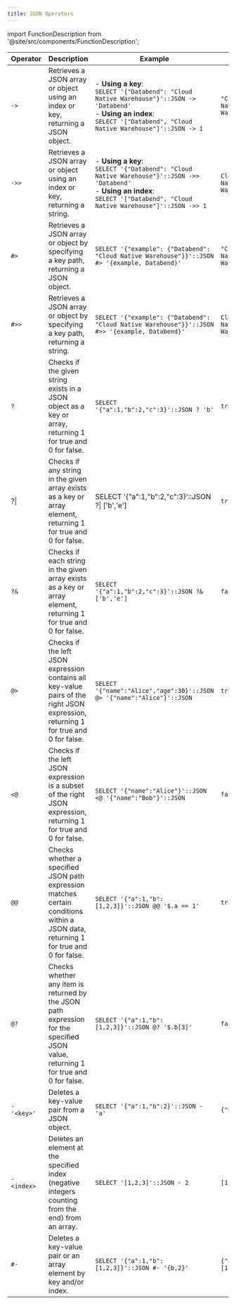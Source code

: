 ```yaml
---
title: JSON Operators
---
```

import FunctionDescription from '@site/src/components/FunctionDescription';

<FunctionDescription description="Introduced or updated: v1.2.332"/>

| Operator | Description | Example | Result |
|----------|-------------|---------|--------|
| `->` | Retrieves a JSON array or object using an index or key, returning a JSON object. | - **Using a key**:<br/>`SELECT '{"Databend": "Cloud Native Warehouse"}'::JSON -> 'Databend'`<br/>- **Using an index**:<br/>`SELECT '["Databend", "Cloud Native Warehouse"]'::JSON -> 1` | `"Cloud Native Warehouse"` |
| `->>` | Retrieves a JSON array or object using an index or key, returning a string. | - **Using a key**:<br/>`SELECT '{"Databend": "Cloud Native Warehouse"}'::JSON ->> 'Databend'`<br/>- **Using an index**:<br/>`SELECT '["Databend", "Cloud Native Warehouse"]'::JSON ->> 1` | `Cloud Native Warehouse` |
| `#>` | Retrieves a JSON array or object by specifying a key path, returning a JSON object. | `SELECT '{"example": {"Databend": "Cloud Native Warehouse"}}'::JSON #> '{example, Databend}'` | `"Cloud Native Warehouse"` |
| `#>>` | Retrieves a JSON array or object by specifying a key path, returning a string. | `SELECT '{"example": {"Databend": "Cloud Native Warehouse"}}'::JSON #>> '{example, Databend}'` | `Cloud Native Warehouse` |
| `?` | Checks if the given string exists in a JSON object as a key or array, returning 1 for true and 0 for false. | `SELECT '{"a":1,"b":2,"c":3}'::JSON ? 'b'`| `true` |
| ?\| | Checks if any string in the given array exists as a key or array element, returning 1 for true and 0 for false. | SELECT '{"a":1,"b":2,"c":3}'::JSON ?\| ['b','e'] | `true` |
| `?&` | Checks if each string in the given array exists as a key or array element, returning 1 for true and 0 for false. | `SELECT '{"a":1,"b":2,"c":3}'::JSON ?& ['b','e']` | `false` |
| `@>` | Checks if the left JSON expression contains all key-value pairs of the right JSON expression, returning 1 for true and 0 for false. | `SELECT '{"name":"Alice","age":30}'::JSON @> '{"name":"Alice"}'::JSON` | `true` |
| `<@` | Checks if the left JSON expression is a subset of the right JSON expression, returning 1 for true and 0 for false. | `SELECT '{"name":"Alice"}'::JSON <@ '{"name":"Bob"}'::JSON` | `false` |
| `@@` | Checks whether a specified JSON path expression matches certain conditions within a JSON data, returning 1 for true and 0 for false. | `SELECT '{"a":1,"b":[1,2,3]}'::JSON @@ '$.a == 1'` | `true` |
| `@?` | Checks whether any item is returned by the JSON path expression for the specified JSON value, returning 1 for true and 0 for false. | `SELECT '{"a":1,"b":[1,2,3]}'::JSON @? '$.b[3]'` | `false` |
| `- '<key>'` | Deletes a key-value pair from a JSON object. | `SELECT '{"a":1,"b":2}'::JSON - 'a'` |  `{"b":2}`  |
| `- <index>` | Deletes an element at the specified index (negative integers counting from the end) from an array. | `SELECT '[1,2,3]'::JSON - 2` |   `[1,2]`  |
| `#-`        | Deletes a key-value pair or an array element by key and/or index. | `SELECT '{"a":1,"b":[1,2,3]}'::JSON #- '{b,2}'` |  `{"a":1,"b":[1,2]}`  |